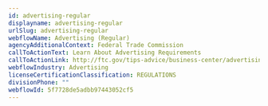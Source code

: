 ```yaml
---
id: advertising-regular
displayname: advertising-regular
urlSlug: advertising-regular
webflowName: Advertising (Regular)
agencyAdditionalContext: Federal Trade Commission
callToActionText: Learn About Advertising Requirements
callToActionLink: http://ftc.gov/tips-advice/business-center/advertising-and-marketing
webflowIndustry: Advertising
licenseCertificationClassification: REGULATIONS
divisionPhone: ""
webflowId: 5f7728de5adbb97443052cf5
---
```

